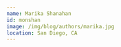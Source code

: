 ```yaml
---
name: Marika Shanahan
id: monshan
image: /img/blog/authors/marika.jpg
location: San Diego, CA
---
```

